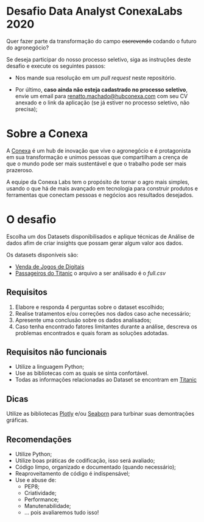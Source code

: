 # Desafio Data Analyst ConexaLabs 2020

Quer fazer parte da transformação do campo ~~escrevendo~~ codando o futuro do agronegócio?

Se deseja participar do nosso processo seletivo, siga as instruções deste desafio e execute os seguintes passos: 

* Nos mande sua resolução em um *pull request* neste repositório.

* Por último, **caso ainda não esteja cadastrado no processo seletivo**, envie um email para [renatto.machado@hubconexa.com](mailto:renatto.machado@hubconexa.com) com seu CV anexado e o link da aplicação (se já estiver no processo seletivo, não precisa);


# Sobre a Conexa

A [Conexa](http://hubconexa.com/) é um hub de inovação que vive o agronegócio e é protagonista em sua transformação e unimos pessoas que compartilham a crença de que o mundo pode ser mais sustentável e que o trabalho pode ser mais prazeroso.

A equipe da Conexa Labs tem o propósito de tornar o agro mais simples, usando o que há de mais avançado em tecnologia para construir produtos e ferramentas que conectam pessoas e negócios aos resultados desejados.


# O desafio
Escolha um dos Datasets disponibilisados e aplique técnicas de Análise de dados afim de criar insights que possam gerar algum valor aos dados.

Os datasets disponíveis são:
- [Venda de Jogos de Digitais](https://www.kaggle.com/gregorut/videogamesales)
- [Passageiros do Titanic](https://www.kaggle.com/pavlofesenko/titanic-extended?select=full.csv) o arquivo a ser análisado é o *full.csv*


## Requisitos

1. Elabore e responda 4 perguntas sobre o dataset escolhido;
2. Realise tratamentos e/ou correções nos dados caso ache necessário;
3. Apresente uma conclusão sobre os dados analisados;
4. Caso tenha encontrado fatores limitantes durante a análise, descreva os problemas encontrados e quais foram as soluções adotadas.


## Requisitos não funcionais

- Utilize a linguagem Python;
- Use as bibliotecas com as quais se sinta confortável.
- Todas as informações relacionadas ao Dataset se encontram em [Titanic](https://www.kaggle.com/pavlofesenko/titanic-extended?select=full.csv)


## Dicas

Utilize as bibliotecas [Plotly](https://plotly.com/python/) e/ou [Seaborn](https://seaborn.pydata.org) para turbinar suas demontrações gráficas.


## Recomendações

* Utilize Python;
* Utilize boas práticas de codificação, isso será avaliado;
* Código limpo, organizado e documentado (quando necessário);
* Reaproveitamento de código é indispensável;
* Use e abuse de:
  * PEP8;
  * Criatividade;
  * Performance;
  * Manutenabilidade;
  * ... pois avaliaremos tudo isso!

